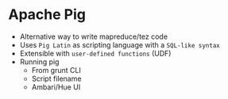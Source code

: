 # Apache Pig

- Alternative way to write mapreduce/tez code
- Uses `Pig Latin` as scripting language with a `SQL-like syntax`
- Extensible with `user-defined functions` (UDF)
- Running pig
  - From grunt CLI
  - Script filename
  - Ambari/Hue UI
